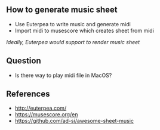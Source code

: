 
## How to generate music sheet

- Use Euterpea to write music and generate midi
- Import midi to musescore which creates sheet from midi

*Ideally, Euterpea would support to render music sheet*

## Question

- Is there way to play midi file in MacOS?

## References

- http://euterpea.com/
- https://musescore.org/en
- https://github.com/ad-si/awesome-sheet-music
